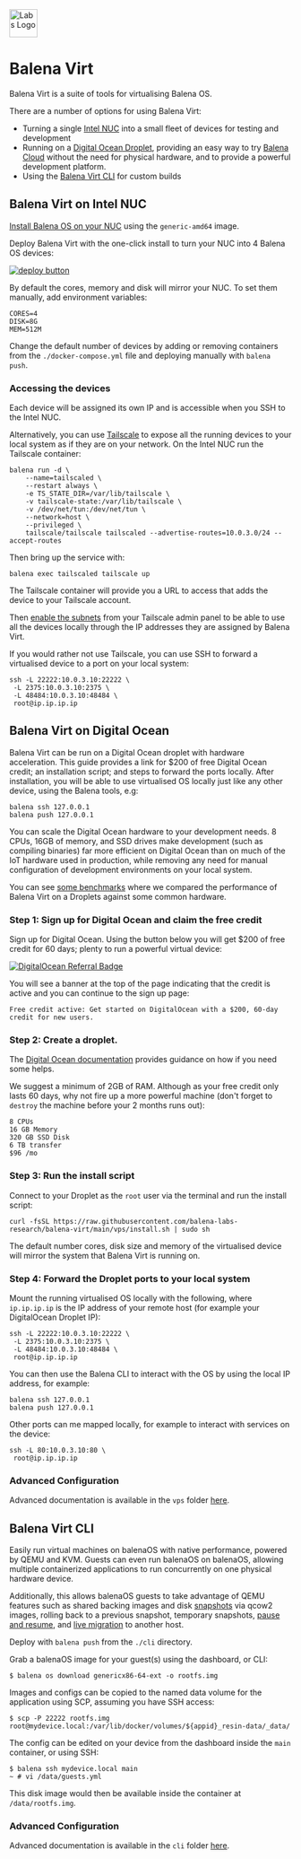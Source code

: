 <img src="https://raw.githubusercontent.com/balena-labs-research/balena-virt/main/logo.svg" alt="Labs Logo" title="Labs Logo" width="50"/>

# Balena Virt

Balena Virt is a suite of tools for virtualising Balena OS.

There are a number of options for using Balena Virt:

- Turning a single [Intel NUC](#balena-virt-on-intel-nuc) into a small fleet of devices for testing and development
- Running on a [Digital Ocean Droplet](#balena-virt-on-digital-ocean), providing an easy way to try [Balena Cloud](https://www.balena.io/cloud/) without the need for physical hardware, and to provide a powerful development platform.
- Using the [Balena Virt CLI](#balena-virt-cli) for custom builds

## Balena Virt on Intel NUC

[Install Balena OS on your NUC](https://www.balena.io/docs/learn/getting-started/intel-nuc/nodejs/#provision-device) using the `generic-amd64` image.

Deploy Balena Virt with the one-click install to turn your NUC into 4 Balena OS devices:

[![deploy button](https://balena.io/deploy.svg)](https://github.com/balena-labs-research/balena-virt)

By default the cores, memory and disk will mirror your NUC. To set them manually, add environment variables:

```
CORES=4
DISK=8G
MEM=512M
```

Change the default number of devices by adding or removing containers from the `./docker-compose.yml` file and deploying manually with `balena push`.

### Accessing the devices

Each device will be assigned its own IP and is accessible when you SSH to the Intel NUC.

Alternatively, you can use [Tailscale](http://tailscale.com) to expose all the running devices to your local system as if they are on your network. On the Intel NUC run the Tailscale container:

```
balena run -d \
    --name=tailscaled \
    --restart always \
    -e TS_STATE_DIR=/var/lib/tailscale \
    -v tailscale-state:/var/lib/tailscale \
    -v /dev/net/tun:/dev/net/tun \
    --network=host \
    --privileged \
    tailscale/tailscale tailscaled --advertise-routes=10.0.3.0/24 --accept-routes
```

Then bring up the service with:

```
balena exec tailscaled tailscale up
```

The Tailscale container will provide you a URL to access that adds the device to your Tailscale account.

Then [enable the subnets](https://tailscale.com/kb/1019/subnets/#step-3-enable-subnet-routes-from-the-admin-console) from your Tailscale admin panel to be able to use all the devices locally through the IP addresses they are assigned by Balena Virt.

If you would rather not use Tailscale, you can use SSH to forward a virtualised device to a port on your local system:

```
ssh -L 22222:10.0.3.10:22222 \
 -L 2375:10.0.3.10:2375 \
 -L 48484:10.0.3.10:48484 \
 root@ip.ip.ip.ip
```

## Balena Virt on Digital Ocean

Balena Virt can be run on a Digital Ocean droplet with hardware acceleration. This guide provides a link for $200 of free Digital Ocean credit; an installation script; and steps to forward the ports locally. After installation, you will be able to use virtualised OS locally just like any other device, using the Balena tools, e.g:

```
balena ssh 127.0.0.1
balena push 127.0.0.1
```

You can scale the Digital Ocean hardware to your development needs. 8 CPUs, 16GB of memory, and SSD drives make development (such as compiling binaries) far more efficient on Digital Ocean than on much of the IoT hardware used in production, while removing any need for manual configuration of development environments on your local system.

You can see [some benchmarks](./vps/README.md#benchmarks) where we compared the performance of Balena Virt on a Droplets against some common hardware.

### Step 1: Sign up for Digital Ocean and claim the free credit

Sign up for Digital Ocean. Using the button below you will get $200 of free credit for 60 days; plenty to run a powerful virtual device:

<a href="https://www.digitalocean.com/?refcode=c1582aebbcdf&utm_campaign=Referral_Invite&utm_medium=Referral_Program&utm_source=badge"><img src="https://web-platforms.sfo2.digitaloceanspaces.com/WWW/Badge%202.svg" alt="DigitalOcean Referral Badge" /></a>

You will see a banner at the top of the page indicating that the credit is active and you can continue to the sign up page:

`Free credit active: Get started on DigitalOcean with a $200, 60-day credit for new users.`

### Step 2: Create a droplet.

The [Digital Ocean documentation](https://docs.digitalocean.com/products/droplets/how-to/create/#create-a-droplet-in-the-control-panel) provides guidance on how if you need some helps.

We suggest a minimum of 2GB of RAM. Although as your free credit only lasts 60 days, why not fire up a more powerful machine (don't forget to `destroy` the machine before your 2 months runs out):

```
8 CPUs
16 GB Memory
320 GB SSD Disk
6 TB transfer
$96 /mo
```

### Step 3: Run the install script

Connect to your Droplet as the `root` user via the terminal and run the install script:

```
curl -fsSL https://raw.githubusercontent.com/balena-labs-research/balena-virt/main/vps/install.sh | sudo sh
```

The default number cores, disk size and memory of the virtualised device will mirror the system that Balena Virt is running on.

### Step 4: Forward the Droplet ports to your local system

Mount the running virtualised OS locally with the following, where `ip.ip.ip.ip` is the IP address of your remote host (for example your DigitalOcean Droplet IP):

```
ssh -L 22222:10.0.3.10:22222 \
 -L 2375:10.0.3.10:2375 \
 -L 48484:10.0.3.10:48484 \
 root@ip.ip.ip.ip
```

You can then use the Balena CLI to interact with the OS by using the local IP address, for example:

```
balena ssh 127.0.0.1
balena push 127.0.0.1
```

Other ports can me mapped locally, for example to interact with services on the device:

```
ssh -L 80:10.0.3.10:80 \
 root@ip.ip.ip.ip
```

### Advanced Configuration

Advanced documentation is available in the `vps` folder [here](vps/README.md).

## Balena Virt CLI

Easily run virtual machines on balenaOS with native performance, powered by QEMU and KVM. Guests can even run balenaOS on balenaOS, allowing multiple containerized applications to run concurrently on one physical hardware device.

Additionally, this allows balenaOS guests to take advantage of QEMU features such as shared backing images and disk [snapshots](https://wiki.qemu.org/Documentation/CreateSnapshot) via qcow2 images, rolling back to a previous snapshot, temporary snapshots, [pause and resume](https://qemu-project.gitlab.io/qemu/system/images.html#vm-005fsnapshots), and [live migration](https://developers.redhat.com/blog/2015/03/24/live-migrating-qemu-kvm-virtual-machines) to another host.

Deploy with `balena push` from the `./cli` directory.

Grab a balenaOS image for your guest(s) using the dashboard, or CLI:

```
$ balena os download genericx86-64-ext -o rootfs.img
```

Images and configs can be copied to the named data volume for the application using SCP, assuming you have SSH access:

```
$ scp -P 22222 rootfs.img root@mydevice.local:/var/lib/docker/volumes/${appid}_resin-data/_data/
```

The config can be edited on your device from the dashboard inside the `main` container, or using SSH:

```
$ balena ssh mydevice.local main
~ # vi /data/guests.yml
```

This disk image would then be available inside the container at `/data/rootfs.img`.

### Advanced Configuration

Advanced documentation is available in the `cli` folder [here](cli/README.md).

